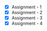 - [x] Assignment - 1 <br>
- [x] Assignment - 2 <br>
- [x] Assignment - 3 <br>
- [x] Assignment - 4 <br>
